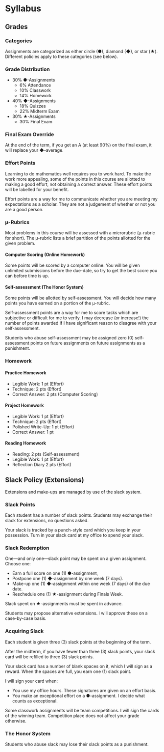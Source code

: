 # Syllabus

## Grades

### Categories

Assignments are categorized as either circle (●), diamond (◆), or star (★). Different policies apply to these categories (see below).

### Grade Distribution
* 30% ●-Assignments
	- 6% Attendance
	- 10% Classwork
	- 14% Homework
* 40% ◆-Assignments
	- 18% Quizzes
	- 22% Midterm Exam
* 30% ★-Assignments
	- 30% Final Exam

### Final Exam Override
At the end of the term, if you get an A (at least 90%) on the final exam, it will replace your ◆-average.

### Effort Points

Learning to do mathematics well requires you to work hard. To make the work more appealing, some of the points in this course are allotted to making a good effort, not obtaining a correct answer. These effort points will be labelled for your benefit.

Effort points are a way for me to communicate whether you are meeting my expectations as a scholar. They are not a judgement of whether or not you are a good person.

### μ-Rubrics

Most problems in this course will be assessed with a microrubric (μ-rubric for short). The μ-rubric lists a brief partition of the points allotted for the given problem.

#### Computer Scoring (Online Homework)

Some points will be scored by a computer online. You will be given unlimited submissions before the due-date, so try to get the best score you can before time is up.

#### Self-assessment (The Honor System)

Some points will be allotted by self-assessment. You will decide how many points you have earned on a portion of the μ-rubric.

Self-assessment points are a way for me to score tasks which are subjective or difficult for me to verify. I may decrease (or increase!) the number of points awarded if I have significant reason to disagree with your self-assessment.

Students who abuse self-assessment may be assigned zero (0) self-assessment points on future assignments on future assignments as a punishment.

### Homework

#### Practice Homework
* Legible Work: 1 pt (Effort)
* Technique: 2 pts (Effort)
* Correct Answer: 2 pts (Computer Scoring)

#### Project Homework
* Legible Work: 1 pt (Effort)
* Technique: 2 pts (Effort)
* Polished Write-Up: 1 pt (Effort)
* Correct Answer: 1 pt

#### Reading Homework
* Reading: 2 pts (Self-assessment)
* Legible Work: 1 pt (Effort)
* Reflection Diary 2 pts (Effort)

## Slack Policy (Extensions)

Extensions and make-ups are managed by use of the slack system.

### Slack Points

Each student has a number of slack points. Students may exchange their slack for extensions, no questions asked.

Your slack is tracked by a punch-style card which you keep in your possession. Turn in your slack card at my office to spend your slack.

### Slack Redemption

One—and only one—slack point may be spent on a given assignment. Choose one:
* Earn a full score on one (1) ●-assignment,
* Postpone one (1) ◆-assignment by one week (7 days).
* Make-up one (1) ◆-assignment within one week (7 days) of the due date.
* Reschedule one (1) ★-assignment during Finals Week.

Slack spent on ★-assignments must be spent in advance.

Students may propose alternative extensions. I will approve these on a case-by-case basis.

### Acquiring Slack

Each student is given three (3) slack points at the beginning of the term. 

After the midterm, if you have fewer than three (3) slack points, your slack card will be refilled to three (3) slack points.

Your slack card has a number of blank spaces on it, which I will sign as a reward. When the spaces are full, you earn one (1) slack point.

I will sign your card when:
* You use my office hours. These signatures are given on an effort basis.
* You make an exceptional effort on a ●-assignment. I decide what counts as exceptional.

Some classwork assignments will be team competitions. I will sign the cards of the winning team. Competition place does not affect your grade otherwise.

### The Honor System

Students who abuse slack may lose their slack points as a punishment.